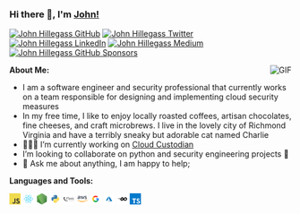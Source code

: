 ### Hi there 👋, I'm [John!](https://4g3.dev) 

<p align="left">
	<a href="https://github.com/JohnHillegass"><img src="https://img.shields.io/github/followers/JohnHillegass.svg?label=GitHub&style=social" alt="John Hillegass GitHub"></a>
	<a href="https://twitter.com/johnphillegass"><img src="https://img.shields.io/twitter/follow/johnphillegass?label=Twitter&style=social" alt="John Hillegass Twitter"></a>
	<a href="https://www.linkedin.com/in/johnhillegass"><img src="https://img.shields.io/badge/LinkedIn--_.svg?style=social&logo=linkedin" alt="John Hillegass LinkedIn"></a>
	<a href="https://medium.com/@johnphillegass"><img src="https://img.shields.io/badge/Medium--_.svg?style=social&logo=medium" alt="John Hillegass Medium"></a>
	<a href="https://github.com/sponsors/JohnHillegass"><img src="https://img.shields.io/badge/GitHub_Sponsors--_.svg?style=social&logo=github&logoColor=EA4AAA" alt="John Hillegass GitHub Sponsors"></a>
</p>

<img align="right" alt="GIF" src="https://media.giphy.com/media/zE9Jh7QahXTb2/giphy.gif" />

**About Me:**

- I am a software engineer and security professional that currently works on a team responsible for designing and implementing cloud security measures
- In my free time, I like to enjoy locally roasted coffees, artisan chocolates, fine cheeses, and craft microbrews. I live in the lovely city of Richmond Virginia and have a terribly sneaky but adorable cat named Charlie
- 👨🏽‍💻 I’m currently working on [Cloud Custodian](https://github.com/cloud-custodian/cloud-custodian)
- I’m looking to collaborate on python and security engineering projects 🤝
- 💬 Ask me about anything, I am happy to help;

**Languages and Tools:**  

<code><img height="20" src="https://raw.githubusercontent.com/github/explore/80688e429a7d4ef2fca1e82350fe8e3517d3494d/topics/javascript/javascript.png"></code>
<code><img height="20" src="https://raw.githubusercontent.com/github/explore/80688e429a7d4ef2fca1e82350fe8e3517d3494d/topics/react/react.png"></code>
<code><img height="20" src="https://raw.githubusercontent.com/github/explore/80688e429a7d4ef2fca1e82350fe8e3517d3494d/topics/nodejs/nodejs.png"></code>
<code><img height="20" src="https://raw.githubusercontent.com/github/explore/80688e429a7d4ef2fca1e82350fe8e3517d3494d/topics/python/python.png"></code>
<code><img height="20" src="https://raw.githubusercontent.com/github/explore/80688e429a7d4ef2fca1e82350fe8e3517d3494d/topics/flask/flask.png"></code>
<code><img height="20" src="https://raw.githubusercontent.com/github/explore/80688e429a7d4ef2fca1e82350fe8e3517d3494d/topics/aws/aws.png"></code>
<code><img height="20" src="https://raw.githubusercontent.com/github/explore/80688e429a7d4ef2fca1e82350fe8e3517d3494d/topics/google/google.png"></code>
<code><img height="20" src="https://raw.githubusercontent.com/github/explore/80688e429a7d4ef2fca1e82350fe8e3517d3494d/topics/azure/azure.png"></code>
<code><img height="20" src="https://raw.githubusercontent.com/github/explore/80688e429a7d4ef2fca1e82350fe8e3517d3494d/topics/go/go.png"></code>
<code><img height="20" src="https://raw.githubusercontent.com/github/explore/80688e429a7d4ef2fca1e82350fe8e3517d3494d/topics/typescript/typescript.png"></code>
